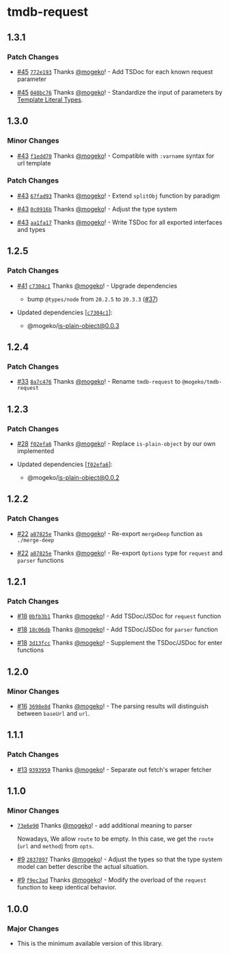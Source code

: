 # tmdb-request

## 1.3.1

### Patch Changes

- [#45](https://github.com/mogeko/movisea/pull/45) [`772e193`](https://github.com/mogeko/movisea/commit/772e193647ab4f1aeb405e6be250de1b197914cf) Thanks [@mogeko](https://github.com/mogeko)! - Add TSDoc for each known request parameter

- [#45](https://github.com/mogeko/movisea/pull/45) [`040bc76`](https://github.com/mogeko/movisea/commit/040bc768e8934c4e0bbb955c3e12340b2da41784) Thanks [@mogeko](https://github.com/mogeko)! - Standardize the input of parameters by [Template Literal Types](https://www.typescriptlang.org/docs/handbook/2/template-literal-types.html).

## 1.3.0

### Minor Changes

- [#43](https://github.com/mogeko/movisea/pull/43) [`f1edd70`](https://github.com/mogeko/movisea/commit/f1edd705fa368d3d5dbc5f4cfbbff93c4c972abd) Thanks [@mogeko](https://github.com/mogeko)! - Compatible with `:varname` syntax for url template

### Patch Changes

- [#43](https://github.com/mogeko/movisea/pull/43) [`67fad93`](https://github.com/mogeko/movisea/commit/67fad93720aa6d4716eaa5a312c11823152dec78) Thanks [@mogeko](https://github.com/mogeko)! - Extend `splitObj` function by paradigm

- [#43](https://github.com/mogeko/movisea/pull/43) [`0c0916b`](https://github.com/mogeko/movisea/commit/0c0916bce1db46eee04f0dc5802fcb280294beb5) Thanks [@mogeko](https://github.com/mogeko)! - Adjust the type system

- [#43](https://github.com/mogeko/movisea/pull/43) [`aa1fa17`](https://github.com/mogeko/movisea/commit/aa1fa176ffb4a14513b9b6dd1809e89f0b4d81b6) Thanks [@mogeko](https://github.com/mogeko)! - Write TSDoc for all exported interfaces and types

## 1.2.5

### Patch Changes

- [#41](https://github.com/mogeko/movisea/pull/41) [`c7304c1`](https://github.com/mogeko/movisea/commit/c7304c10629a443c00465c41e1d32ca1c4de9774) Thanks [@mogeko](https://github.com/mogeko)! - Upgrade dependencies

  - bump `@types/node` from `20.2.5` to `20.3.3` ([#37](https://github.com/mogeko/movisea/pull/37))

- Updated dependencies [[`c7304c1`](https://github.com/mogeko/movisea/commit/c7304c10629a443c00465c41e1d32ca1c4de9774)]:
  - @mogeko/is-plain-object@0.0.3

## 1.2.4

### Patch Changes

- [#33](https://github.com/mogeko/movisea/pull/33) [`8a7c476`](https://github.com/mogeko/movisea/commit/8a7c4767fc817e495792e1ce99fbc12e6f4722b5) Thanks [@mogeko](https://github.com/mogeko)! - Rename `tmdb-request` to `@mogeko/tmdb-request`

## 1.2.3

### Patch Changes

- [#28](https://github.com/mogeko/movisea/pull/28) [`f02efa6`](https://github.com/mogeko/movisea/commit/f02efa69403ef02284b49ff0e0e7b050a9b4c99c) Thanks [@mogeko](https://github.com/mogeko)! - Replace `is-plain-object` by our own implemented

- Updated dependencies [[`f02efa6`](https://github.com/mogeko/movisea/commit/f02efa69403ef02284b49ff0e0e7b050a9b4c99c)]:
  - @mogeko/is-plain-object@0.0.2

## 1.2.2

### Patch Changes

- [#22](https://github.com/mogeko/movisea/pull/22) [`a87825e`](https://github.com/mogeko/movisea/commit/a87825e9ee8de8e817d21ac09c6b23612c07c48c) Thanks [@mogeko](https://github.com/mogeko)! - Re-export `mergeDeep` function as `./merge-deep`

- [#22](https://github.com/mogeko/movisea/pull/22) [`a87825e`](https://github.com/mogeko/movisea/commit/a87825e9ee8de8e817d21ac09c6b23612c07c48c) Thanks [@mogeko](https://github.com/mogeko)! - Re-export `Options` type for `request` and `parser` functions

## 1.2.1

### Patch Changes

- [#18](https://github.com/mogeko/movisea/pull/18) [`0bfb3b1`](https://github.com/mogeko/movisea/commit/0bfb3b19ee76fcc89d33d9e200be815e50f60848) Thanks [@mogeko](https://github.com/mogeko)! - Add TSDoc/JSDoc for `request` function

- [#18](https://github.com/mogeko/movisea/pull/18) [`18c06db`](https://github.com/mogeko/movisea/commit/18c06db12b40056c4f287046e89a2117b704f6e8) Thanks [@mogeko](https://github.com/mogeko)! - Add TSDoc/JSDoc for `parser` function

- [#18](https://github.com/mogeko/movisea/pull/18) [`3d13fcc`](https://github.com/mogeko/movisea/commit/3d13fcc1b9456b45aba9026fc7621caae711182d) Thanks [@mogeko](https://github.com/mogeko)! - Supplement the TSDoc/JSDoc for enter functions

## 1.2.0

### Minor Changes

- [#16](https://github.com/mogeko/movisea/pull/16) [`3698e8d`](https://github.com/mogeko/movisea/commit/3698e8dfcb77f465519b84287ca95c464106d048) Thanks [@mogeko](https://github.com/mogeko)! - The parsing results will distinguish between `baseUrl` and `url`.

## 1.1.1

### Patch Changes

- [#13](https://github.com/mogeko/movisea/pull/13) [`9393959`](https://github.com/mogeko/movisea/commit/9393959f8e7fcba6fc3c9d5d23713655863d9bbd) Thanks [@mogeko](https://github.com/mogeko)! - Separate out fetch's wraper fetcher

## 1.1.0

### Minor Changes

- [`73e6e90`](https://github.com/mogeko/movisea/commit/73e6e9075ee8bd28bf10bfbd255cf7d43c56e0ca) Thanks [@mogeko](https://github.com/mogeko)! - add additional meaning to parser

  Nowadays, We allow `route` to be empty. In this case, we get the `route` (`url` and `method`) from `opts`.

- [#9](https://github.com/mogeko/movisea/pull/9) [`2837897`](https://github.com/mogeko/movisea/commit/2837897af7d5c3b3396601ec1534f7ee86333215) Thanks [@mogeko](https://github.com/mogeko)! - Adjust the types so that the type system model can better describe the actual situation.

- [#9](https://github.com/mogeko/movisea/pull/9) [`f9ec3ad`](https://github.com/mogeko/movisea/commit/f9ec3adb187a7642a85db9a28c4ffe0284bbd7d6) Thanks [@mogeko](https://github.com/mogeko)! - Modify the overload of the `request` function to keep identical behavior.

## 1.0.0

### Major Changes

- This is the minimum available version of this library.
